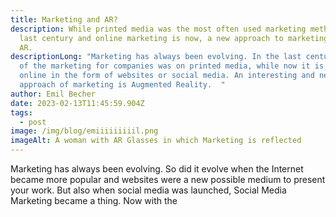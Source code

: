 ```yaml
---
title: Marketing and AR?
description: While printed media was the most often used marketing method in the
  last century and online marketing is now, a new approach to marketing could be
  AR.
descriptionLong: "Marketing has always been evolving. In the last century most
  of the marketing for companies was on printed media, while now it is mostly
  online in the form of websites or social media. An interesting and new
  approach of marketing is Augmented Reality.  "
author: Emil Becher
date: 2023-02-13T11:45:59.904Z
tags:
  - post
image: /img/blog/emiiiiiiiiil.png
imageAlt: A woman with AR Glasses in which Marketing is reflected
---
```

Marketing has always been evolving. So did it evolve when the Internet became more popular and websites were a new possible medium to present your work. But also when social media was launched, Social Media Marketing became a thing. Now with the